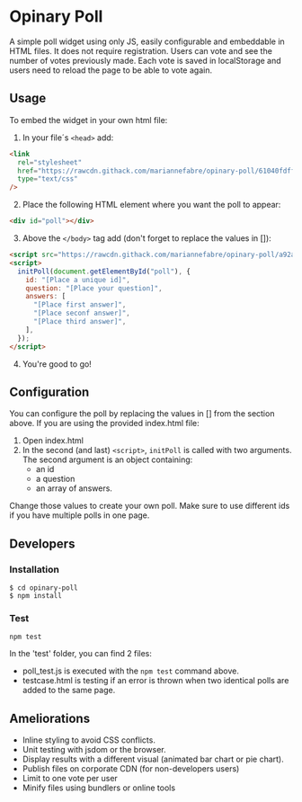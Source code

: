 # Opinary Poll

A simple poll widget using only JS, easily configurable and embeddable in HTML files. It does not require registration. Users can vote and see the number of votes previously made. Each vote is saved in localStorage and users need to reload the page to be able to vote again.

## Usage

To embed the widget in your own html file:

1. In your file´s `<head>` add:

```html
<link
  rel="stylesheet"
  href="https://rawcdn.githack.com/mariannefabre/opinary-poll/61040fdff60f4222f989844bd80dc0aab6c3c087/poll.css"
  type="text/css"
/>
```

2. Place the following HTML element where you want the poll to appear:

```html
<div id="poll"></div>
```

3. Above the `</body>` tag add (don't forget to replace the values in []):

```html
<script src="https://rawcdn.githack.com/mariannefabre/opinary-poll/a92ac0c908819aaa0594fafdc95b470df9859d39/poll.js"></script>
<script>
  initPoll(document.getElementById("poll"), {
    id: "[Place a unique id]",
    question: "[Place your question]",
    answers: [
      "[Place first answer]",
      "[Place seconf answer]",
      "[Place third answer]",
    ],
  });
</script>
```

4. You're good to go!

## Configuration

You can configure the poll by replacing the values in [] from the section above.
If you are using the provided index.html file:

1. Open index.html
2. In the second (and last) `<script>`, `initPoll` is called with two arguments. The second argument is an object containing:
   - an id
   - a question
   - an array of answers.

Change those values to create your own poll.
Make sure to use different ids if you have multiple polls in one page.

## Developers

### Installation

```
$ cd opinary-poll
$ npm install

```

### Test

```node
npm test
```

In the 'test' folder, you can find 2 files:

- poll_test.js is executed with the `npm test` command above.
- testcase.html is testing if an error is thrown when two identical polls are added to the same page.

## Ameliorations

- Inline styling to avoid CSS conflicts.
- Unit testing with jsdom or the browser.
- Display results with a different visual (animated bar chart or pie chart).
- Publish files on corporate CDN (for non-developers users)
- Limit to one vote per user
- Minify files using bundlers or online tools
